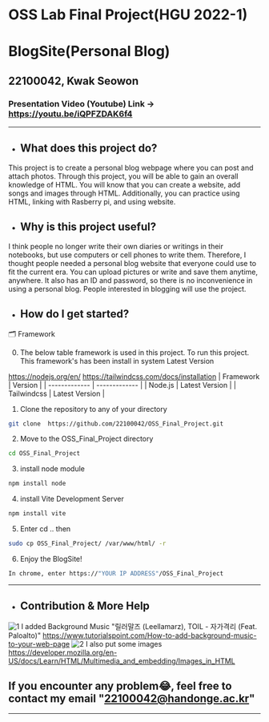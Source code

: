 
# OSS Lab Final Project(HGU 2022-1)
# BlogSite(Personal Blog)

## 22100042, Kwak Seowon
### Presentation Video (Youtube) Link -> https://youtu.be/iQPFZDAK6f4





---

* ## What does this project do?
This project is to create a personal blog webpage where you can post and attach photos. Through this project, you will be able to gain an overall knowledge of HTML. You will know that you can create a website, add songs and images through HTML. Additionally, you can practice using HTML, linking with Rasberry pi, and using website.


* ## Why is this project useful?
I think people no longer write their own diaries or writings in their notebooks, but use computers or cell phones to write them. Therefore, I thought people needed a personal blog website that everyone could use to fit the current era. You can upload pictures or write and save them anytime, anywhere. It also has an ID and password, so there is no inconvenience in using a personal blog. People interested in blogging will use the project.

* ## How do I get started?
🗂️ Framework

0. The below table framework is used in this project. To run this project. This framework's has been install in system  Latest Version

https://nodejs.org/en/
https://tailwindcss.com/docs/installation
| Framework     | Version      | 
| ------------- | ------------- | 
| Node.js          | Latest Version    |
| Tailwindcss       | Latest Version    | 
1. Clone the repository to any of your directory
```bash
git clone  https://github.com/22100042/OSS_Final_Project.git
```
2. Move to the OSS_Final_Project directory
```bash
cd OSS_Final_Project
```
3. install node module
```bash
npm install node
```
4. install Vite Development Server
```bash
npm install vite
```
5. Enter cd .. then
```bash
sudo cp OSS_Final_Project/ /var/www/html/ -r
```
6. Enjoy the BlogSite!
```bash
In chrome, enter https://"YOUR IP ADDRESS"/OSS_Final_Project
```
---

* ## Contribution & More Help
![1](https://user-images.githubusercontent.com/103615891/171388548-573bb28c-6b97-472d-8c75-6a92568a9f4d.png)
I added Background Music "릴러말즈 (Leellamarz), TOIL - 자가격리 (Feat. Paloalto)"
https://www.tutorialspoint.com/How-to-add-background-music-to-your-web-page
![2](https://user-images.githubusercontent.com/103615891/171388762-93dec647-1636-4cc5-bf93-374efe41c8f9.png)
I also put some images
https://developer.mozilla.org/en-US/docs/Learn/HTML/Multimedia_and_embedding/Images_in_HTML


## If you encounter any problem😂, feel free to contact my email "22100042@handonge.ac.kr"

---
